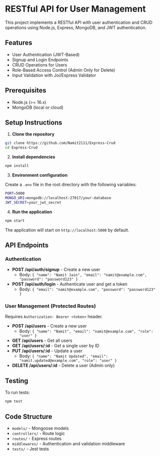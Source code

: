 # RESTful API for User Management

This project implements a RESTful API with user authentication and CRUD operations using Node.js, Express, MongoDB, and JWT authentication.

## Features
- User Authentication (JWT-Based)
- Signup and Login Endpoints
- CRUD Operations for Users
- Role-Based Access Control (Admin Only for Delete)
- Input Validation with Joi/Express Validator

## Prerequisites
- Node.js (>= 16.x)
- MongoDB (local or cloud)

## Setup Instructions

1. **Clone the repository**

```bash
git clone https://github.com/Namit2111/Express-Crud
cd Express-Crud
```

2. **Install dependencies**

```bash
npm install
```

3. **Environment configuration**

Create a `.env` file in the root directory with the following variables:

```bash
PORT=5000
MONGO_URI=mongodb://localhost:27017/your-database
JWT_SECRET=your_jwt_secret
```

4. **Run the application**

```bash
npm start
```

The application will start on `http://localhost:5000` by default.

## API Endpoints

### Authentication
- **POST /api/auth/signup** - Create a new user
  - Body: `{ "name": "Namit Jain", "email": "namit@example.com", "password": "password123" }`
- **POST /api/auth/login** - Authenticate user and get a token
  - Body: `{ "email": "namit@example.com", "password": "password123" }`

### User Management (Protected Routes)
Requires `Authorization: Bearer <token>` header.

- **POST /api/users** - Create a new user
  - Body: `{ "name": "Namit", "email": "namit@example.com", "role": "user" }`
- **GET /api/users** - Get all users
- **GET /api/users/:id** - Get a single user by ID
- **PUT /api/users/:id** - Update a user
  - Body: `{ "name": "Namit Updated", "email": "namit.updated@example.com", "role": "user" }`
- **DELETE /api/users/:id** - Delete a user (Admin only)

## Testing

To run tests:

```bash
npm test
```

## Code Structure
- `models/` - Mongoose models
- `controllers/` - Route logic
- `routes/` - Express routes
- `middlewares/` - Authentication and validation middleware
- `tests/` - Jest tests
